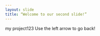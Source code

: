 ```yaml
---
layout: slide
title: “Welcome to our second slide!”
---
```

my project123
Use the left arrow to go back!
